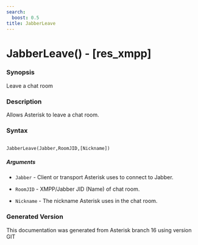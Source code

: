 ```yaml
---
search:
  boost: 0.5
title: JabberLeave
---
```


# JabberLeave() - [res_xmpp\]

### Synopsis

Leave a chat room

### Description

Allows Asterisk to leave a chat room.<br>


### Syntax


```

JabberLeave(Jabber,RoomJID,[Nickname])
```
##### Arguments


* `Jabber` - Client or transport Asterisk uses to connect to Jabber.<br>

* `RoomJID` - XMPP/Jabber JID (Name) of chat room.<br>

* `Nickname` - The nickname Asterisk uses in the chat room.<br>


### Generated Version

This documentation was generated from Asterisk branch 16 using version GIT 